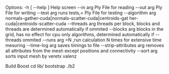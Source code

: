 Options:
  -h [ --help ]          Help screen
  --in arg               Ply File for reading
  --out arg              Ply File for writing
  --test arg             runs tests,= Ply File for testing
  --algorithm arg        normals-gather-cuda|normals-scatter-cuda|centroids-gat
                         her-cuda|centroids-scatter-cuda
  --threads arg          threads per block, blocks and threads are determined 
                         automatically if ommited
  --blocks arg           blocks in the grid, has no effect for cpu only 
                         algorithms, determined automatically if --threads 
                         ommited
  --runs arg             =N ,run calculation N times for extensive time 
                         mesuring
  --time-log arg         saves timings to file
  --strip-attributes arg removes all attributes from the mesh except positions 
                         and connectivity
  --sort arg             sorts input mesh by veretx valenz



Build Boost
cd lib/<boost dir>
bootstrap
./b2